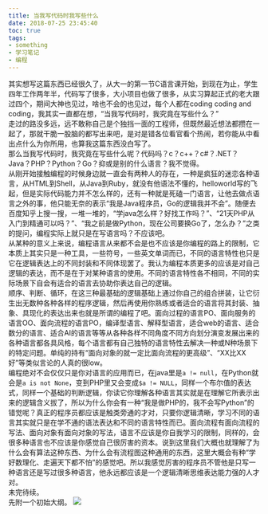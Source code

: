 ```yaml
---
title: 当我写代码时我写些什么
date: 2018-07-25 23:45:40
toc: true
tags:
- something
- 学习笔记
- 编程
---
```

其实想写这篇东西已经很久了，从大一的第一节C语言课开始，到现在为止，学生四年工作两年半，代码写了很多，大小项目也做了很多，从实习算起正式的老大跟过四个，期间大神也见过，啥也不会的也见过，每个人都在coding coding and coding，我其实一直都在想，“当我写代码时，我究竟在写些什么？”<!-- more -->  
走过的路没多远，远不敢称自己是个独挡一面的工程师，但既然最近想法都攒在一起了，那就干脆一股脑的都写出来吧，是对是错各位看官看个热闹，若你能从中看出点什么为你所用，也算我这篇东西没白写了。  
那么当我写代码时，我究竟在写些什么呢？代码吗？c？c++？c#？.NET？Java？PHP？Python？Go？抑或是别的什么语言？我不觉得。  
从刚开始接触编程的时候身边就一直会有两种人的存在，一种是疯狂的迷恋各种语言，从HTML到Shell，从Java到Ruby，就没有他语法不懂的，helloworld写的飞起，但是实际代码能力并不怎么样的，还有一种就是死磕一门语言，让他去做点语言之外的事，他只能无奈的表示“我是Java程序员，Go的逻辑我并不会”。随便去百度知乎上搜一搜，一堆一堆的，“学java怎么样？好找工作吗？”、“21天PHP从入门到精通可以吗？”、“我之前是做Python，现在公司要换Go了，怎么办？”之类的提问，编程实际上就只是在写语言吗？不应该吧。  
从某种的意义上来说，编程语言从来都不会是也不应该是你编程的路上的限制，它本质上其实只是一种工具，一些符号，一些英文单词而已，不同的语言特性也只是它在逻辑表达上的不同封装和不同体现罢了。我认为编程本质更多的应该是对自己逻辑的表达，而不是在于对某种语言的使用。不同的语言特性各不相同，不同的实际场景下自会有适合的语言去协助你表达自己的逻辑。  
顺序、判断、循环，在这三种最基础的逻辑基础上通过你自己的组合拼装，让它衍生出无数种各种各样的程序逻辑，然后再使用你熟练或者适合的语言将其封装、抽象、具现化的表达出来也就是所谓的编程了吧。面向过程的语言PO、面向服务的语言OO、面向流程的语言PO，编译型语言、解释型语言，适合web的语言、适合数分的语言、适合AI的语言等等从各种各样不同角度不同方向划分演变发展出来的各种语言都各具风格，每个语言都有自己独特的语言特性去解决一种或N种场景下的特定问题。单纯的持有“面向对象的就一定比面向流程的更高级”、“XX比XX好”等类似言论的人真的很low。  
编程绝对不会仅仅只是你对语言的应用而已，在java里是`a != null`，在Python就会是`a is not None`，变到PHP里又会变成`$a != NULL`，同样一个布尔值的表达式，同样一个基础的判断逻辑，你读它你理解各种语言其实就是在理解它所表示出来的逻辑含义拔了，所以为什么你会有一种“我是做PHP的，我不会写Python”的错觉呢？真正的程序员都应该是触类旁通的才对，只要你逻辑清晰，学习不同的语言其实就只是在学不通的语法表达和不同的语言特性而已。面向流程有面向流程的写法、面向对象有面向对象的写法，语言不应该是你自我学习的限制，同样的，会很多种语言也不应该是你感觉自己很厉害的资本。说到这里我们大概也就理解了为什么会有算法这种东西、为什么会有流程图这种通用的东西，这里大概会有种“学好数理化、走遍天下都不怕”的感觉吧。所以我感觉厉害的程序员不管他是只写一种语言还是写过很多种语言，他永远都应该是一个逻辑清晰思维表达能力强的人才对。  
未完待续。  
先附一个初始大纲。
![](/img/realCoding.png)

